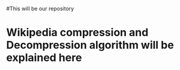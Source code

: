 #This will be our repository
# Wikipedia compression and Decompression algorithm will be explained here

